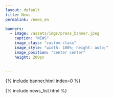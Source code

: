 ```yaml
---
layout: default
title: News
permalink: /news_en

banners:
  - image: /assets/imgs/press_banner.jpeg
    caption: "NEWS"
    image_class: "custom-class"
    image_style: "width: 100%; height: auto;"
    image_position: "center center"
    height: 200px


---
```


{% include banner.html index=0 %}

{% include news_list.html %}